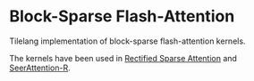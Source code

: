 # Block-Sparse Flash-Attention

Tilelang implementation of block-sparse flash-attention kernels. 

The kernels have been used in [Rectified Sparse Attention](https://arxiv.org/abs/2506.04108) and [SeerAttention-R](https://arxiv.org/abs/2506.08889). 

